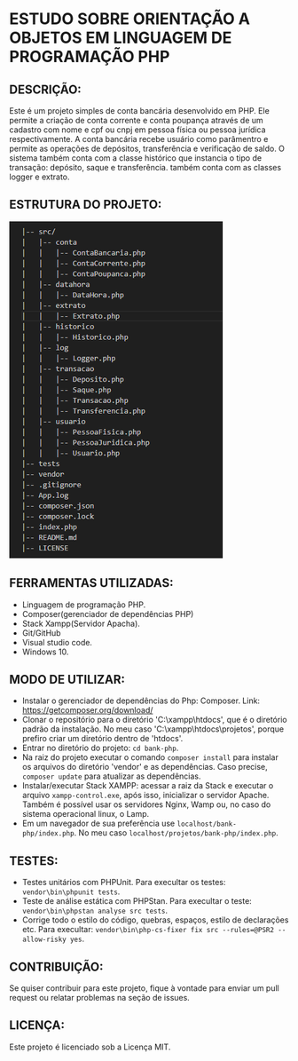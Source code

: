 # ESTUDO SOBRE ORIENTAÇÃO A OBJETOS EM LINGUAGEM DE PROGRAMAÇÃO PHP

## DESCRIÇÃO:
Este é um projeto simples de conta bancária desenvolvido em PHP. Ele permite a criação de conta corrente e conta poupança através de um cadastro com nome e cpf ou cnpj em pessoa física ou pessoa jurídica respectivamente. A conta bancária recebe usuário como parâmentro e permite as operações de depósitos, transferência e verificação de saldo.
O sistema também conta com a classe histórico que instancia o tipo de transação: depósito, saque e transferência.
também conta com as classes logger e extrato.

## ESTRUTURA DO PROJETO:
<img src="img_project/project.png" alt="Imagem da Estrutura do Projeto.">

## FERRAMENTAS UTILIZADAS:
* Linguagem de programação PHP.
* Composer(gerenciador de dependências PHP)
* Stack Xampp(Servidor Apacha).
* Git/GitHub
* Visual studio code.
* Windows 10.

## MODO DE UTILIZAR:
* Instalar o gerenciador de dependências do Php: Composer. Link: https://getcomposer.org/download/
* Clonar o repositório para o diretório 'C:\xampp\htdocs\', que é o diretório padrão da instalação. No meu caso 'C:\xampp\htdocs\projetos\', porque prefiro criar um diretório dentro de 'htdocs\'. 
* Entrar no diretório do projeto: ```cd bank-php```.
* Na raiz do projeto executar o comando ```composer install``` para instalar os arquivos do diretório 'vendor' e as dependências. Caso precise, ```composer update``` para atualizar as dependências.
* Instalar/executar Stack XAMPP: acessar a raiz da Stack e executar o arquivo ```xampp-control.exe```, após isso, inicializar o servidor Apache. Também é possível usar os servidores Nginx, Wamp ou, no caso do sistema operacional 
linux, o Lamp.
* Em um navegador de sua preferência use ```localhost/bank-php/index.php```. No meu caso ```localhost/projetos/bank-php/index.php```.

## TESTES:
* Testes unitários com PHPUnit. Para execultar os testes: ```vendor\bin\phpunit tests```. 
* Teste de análise estática com PHPStan. Para execultar o teste: ```vendor\bin\phpstan analyse src tests```.            
* Corrige todo o estilo do código, quebras, espaços, estilo de declarações etc. Para execultar: ```vendor\bin\php-cs-fixer fix src --rules=@PSR2 --allow-risky yes```.

## CONTRIBUIÇÃO:
Se quiser contribuir para este projeto, fique à vontade para enviar um pull request ou relatar problemas na seção de issues.

## LICENÇA:
Este projeto é licenciado sob a Licença MIT.


